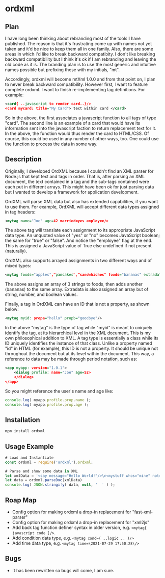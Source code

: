 # ordxml

## Plan

I have long been thinking about rebranding most of the tools I have published.  The reason is that it's frustrating come up with names not yet taken and it'd be nice to keep them all in one family.  Also, there are some areas in which I'd like to break backward compatibity.  I don't like breaking backward compatibility but I think it's ok if I am rebranding and leaving the old code as it is.  The branding plan is to use the most generic and intuitive names possible but prefixing these with my initials, "mt".

Accordingly, ordxml will become mtXml 1.0.0 and from that point on, I plan to never break backward compatibility.  However first, I want to feature complete ordxml.  I want to finish re-implementing tag definitions.  For example:
```xml
<card{ ..javascript to render card..}/>
<card mycard: title="My Card"> text within card </card>
```
So in the above, the first associates a javascript function to all tags of type "card".  The second line is an example of a card that would have its information sent into the javascript faction to return replacement text for it.  In the above, the function would thus render the card to HTML/CSS.  Of course, this could be used in any number of other ways, too.  One could use the function to process the data in some way.

## Description

Originally, I developed OrdXML because I couldn't find an XML parser for Node.js that kept text and tags in order.
That is, after parsing an XML document, the text contained in a tag and the sub-tags contained were each put in different arrays.
This might have been ok for just parsing data but I wanted to develop a framework for application development.

OrdXML will parse XML data but also has extended capabilities, if you want to use them. 
For example, OrdXML will accept different data types assigned in tag headers:

```xml
<mytag name="Joe" age=42 married=yes employee/>
```
The above tag will translate each assignment to its appropriate JavaScript data type.
An unquoted value of "yes" or "no" becomes JavaScript boolean; the same for "true" or "false".
And notice the "employee" flag at the end.  This is assigned a JavaScript value of True else undefined if not present (naturally). 

OrdXML also supports arrayed assignments in two different ways and of mixed types:

```xml
<mytag foods="apples","pancakes","sandwhiches" foods="bananas" extradata="whatever",42,no/>
```
The above assigns an array of 3 strings to foods, then adds another (bananas) to the same array.
Extradata is also assigned an array but of string, number, and boolean values.

Finally, a tag in OrdXML can have an ID that is not a property, as shown below:

```xml
<mytag myid: propa="hello" propb="goodbye"/>
```
In the above "mytag" is the type of tag while "myid" is meant to uniquely identify the tag, at its hierarchical level in the XML document.
This is my own philosophical addition to XML.  A tag type is essentially a class while its ID uniquely identifies the instance of that class.
Unlike a property named "id" in HTML (for example), this ID is not a property.  It should be unique not throughout the document but at its level within the document.
This way, a reference to data may be made through period notation, such as:

```xml
<app myapp: version="1.0.1">
	<dialog profile: name="Joe" age=52>
	</dialog>
</app>
```

So you might reference the user's name and age like:

```javascript
console.log( myapp.profile.prop.name );
console.log( myapp.profile.prop.age );
```

## Installation

```bash
npm install ordxml
```

## Usage Example 
```javascript
# Load and Instantiate
const ordxml = require('ordxml').ordxml;

# Parse and show some data in XML
let xmlData = '<say message="Hello World!"/>\n<mystuff whos="mine" not="yours"> <item>coffee</item><item>phone</item> </mystuff>';
let data = ordxml.parseDoc(xmlData)
console.log( JSON.stringify( data, null, '  ' ) );
```

## Roap Map

* Config option for making ordxml a drop-in replacement for "fast-xml-parser"
* Config option for making ordxml a drop-in replacement for "xml2js"
* Add back tag function definer syntax in older version, e.g. `<mytag{ javascript code }/>`.
* Add condition data type, e.g. `<mytag cond=( ..logic .. )/>`
* Add time data type, e.g. `<mytag time=\2021-07-29 17:50:28\/>`

## Bugs

* It has been rewritten so bugs will come, I am sure.


